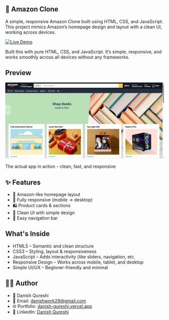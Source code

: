 ## 🛒 Amazon Clone

A simple, responsive Amazon Clone built using HTML, CSS, and JavaScript.
This project mimics Amazon’s homepage design and layout with a clean UI, working across devices.

[![Live Demo](https://img.shields.io/badge/demo-live-brightgreen?style=for-the-badge)](https://daniish-qureshi.github.io/Amazone-Clone/)

Built this with pure HTML, CSS, and JavaScript. It’s simple, responsive, and works smoothly across all devices without any frameworks.

## Preview

![App Screenshot](https://github.com/Daniish-Qureshi/Amazone-Clone/blob/main/Demo.jpg)

The actual app in action - clean, fast, and responsive

## ✨ Features

- 🎯 Amazon-like homepage layout
- 📱 Fully responsive (mobile → desktop)
- 🛍 Product cards & sections
- 🎨 Clean UI with simple design
- 🧭 Easy navigation bar

## What's Inside

- HTML5 – Semantic and clean structure
- CSS3 – Styling, layout & responsiveness
- JavaScript – Adds interactivity (like sliders, navigation, etc.
- Responsive Design – Works across mobile, tablet, and desktop
- Simple UI/UX – Beginner-friendly and minimal

## 👨‍💻 Author

- 👤 Danish Qureshi
- 📧 Email: danishwork29@gmail.com
- 🌐 Portfolio: [danish-qureshi.vercel.app](https://danish-qureshi.vercel.app/)
- 💬 LinkedIn: [Danish Qureshi](https://www.linkedin.com/in/danishqureshi786/)

